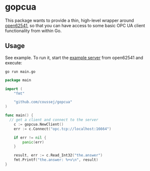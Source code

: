 # gopcua

This package wants to provide a thin, high-level wrapper around [open62541](https://github.com/open62541/open62541), so that you can have access to some basic OPC UA client functionality from within Go.

## Usage

See example. To run it, start the [example server](https://github.com/open62541/open62541/blob/master/examples/server.c) from open62541 and execute:
```    
go run main.go
```

```go
package main

import (
	"fmt"

	"github.com/coussej/gopcua"
)

func main() {
  // get a client and connect to the server
	c := gopcua.NewClient()
	err := c.Connect("opc.tcp://localhost:16664")

	if err != nil {
		panic(err)
	}

	result, err := c.Read_Int32("the.answer")
	fmt.Printf("the.answer: %+v\n", result)
}
```

